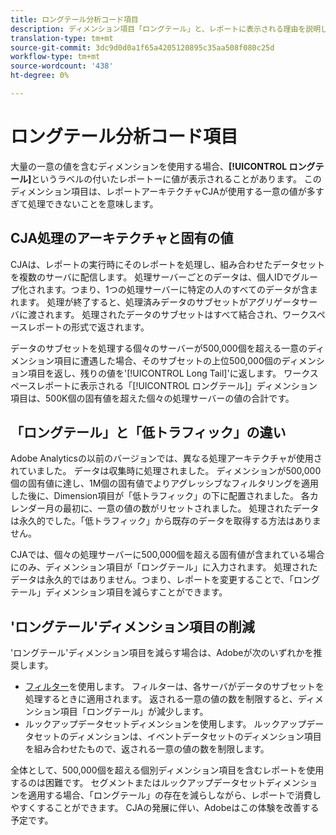 ```yaml
---
title: ロングテール分析コード項目
description: ディメンション項目「ロングテール」と、レポートに表示される理由を説明します。
translation-type: tm+mt
source-git-commit: 3dc9d0d0a1f65a4205120895c35aa508f080c25d
workflow-type: tm+mt
source-wordcount: '438'
ht-degree: 0%

---
```



# ロングテール分析コード項目

大量の一意の値を含むディメンションを使用する場合、**[!UICONTROL ロングテール]**&#x200B;というラベルの付いたレポートーに値が表示されることがあります。 このディメンション項目は、レポートアーキテクチャCJAが使用する一意の値が多すぎて処理できないことを意味します。

## CJA処理のアーキテクチャと固有の値

CJAは、レポートの実行時にそのレポートを処理し、組み合わせたデータセットを複数のサーバに配信します。 処理サーバーごとのデータは、個人IDでグループ化されます。つまり、1つの処理サーバーに特定の人のすべてのデータが含まれます。 処理が終了すると、処理済みデータのサブセットがアグリゲータサーバに渡されます。 処理されたデータのサブセットはすべて結合され、ワークスペースレポートの形式で返されます。

データのサブセットを処理する個々のサーバーが500,000個を超える一意のディメンション項目に遭遇した場合、そのサブセットの上位500,000個のディメンション項目を返し、残りの値を&#39;[!UICONTROL Long Tail]&#39;に返します。 ワークスペースレポートに表示される「[!UICONTROL ロングテール]」ディメンション項目は、500K個の固有値を超えた個々の処理サーバーの値の合計です。

## 「ロングテール」と「低トラフィック」の違い

Adobe Analyticsの以前のバージョンでは、異なる処理アーキテクチャが使用されていました。 データは収集時に処理されました。 ディメンションが500,000個の固有値に達し、1M個の固有値でよりアグレッシブなフィルタリングを適用した後に、Dimension項目が「低トラフィック」の下に配置されました。 各カレンダー月の最初に、一意の値の数がリセットされました。 処理されたデータは永久的でした。「低トラフィック」から既存のデータを取得する方法はありません。

CJAでは、個々の処理サーバーに500,000個を超える固有値が含まれている場合にのみ、ディメンション項目が「ロングテール」に入力されます。 処理されたデータは永久的ではありません。つまり、レポートを変更することで、「ロングテール」ディメンション項目を減らすことができます。

## &#39;ロングテール&#39;ディメンション項目の削減

&#39;ロングテール&#39;ディメンション項目を減らす場合は、Adobeが次のいずれかを推奨します。

* [フィルター](/help/components/filters/create-filters.md)を使用します。 フィルターは、各サーバがデータのサブセットを処理するときに適用されます。 返される一意の値の数を制限すると、ディメンション項目「ロングテール」が減少します。
* ルックアップデータセットディメンションを使用します。 ルックアップデータセットのディメンションは、イベントデータセットのディメンション項目を組み合わせたもので、返される一意の値の数を制限します。

全体として、500,000個を超える個別ディメンション項目を含むレポートを使用するのは困難です。 セグメントまたはルックアップデータセットディメンションを適用する場合、「ロングテール」の存在を減らしながら、レポートで消費しやすくすることができます。 CJAの発展に伴い、Adobeはこの体験を改善する予定です。
